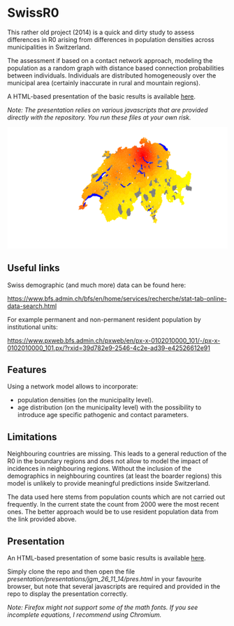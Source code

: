 # SwissR0

This rather old project (2014) is a quick and dirty study to assess differences in R0 arising from differences in population densities across municipalities in Switzerland.

The assessment if based on a contact network approach, modeling the population as a random graph with distance based connection probabilities between individuals.
Individuals are distributed homogeneously over the municipal area (certainly inaccurate in rural and mountain regions).

A HTML-based presentation of the basic results is available [here](presentation/presentations/jgm_26_11_14/pres.html).

_Note: The presentation relies on various javascripts that are provided directly with the repository. You run these files at your own risk._

![relative representation of R0](presentation/presentations/jgm_26_11_14/plots/r0_2000_averaged_0_01.svg)


## Useful links

Swiss demographic (and much more) data can be found here:

https://www.bfs.admin.ch/bfs/en/home/services/recherche/stat-tab-online-data-search.html

For example permanent and non-permanent resident population by institutional units:

https://www.pxweb.bfs.admin.ch/pxweb/en/px-x-0102010000_101/-/px-x-0102010000_101.px/?rxid=39d782e9-2546-4c2e-ad39-e42526612e91


## Features

Using a network model allows to incorporate:

  - population densities (on the municipality level).
  - age distribution (on the municipality level) with the possibility to introduce age specific pathogenic and contact parameters.

## Limitations

Neighbouring countries are missing.
This leads to a general reduction of the R0 in the boundary regions and does not allow to model the impact of incidences in neighbouring regions.
Without the inclusion of the demographics in neighbouring countires (at least the boarder regions) this model is unlikely to provide meaningful predictions inside Switzerland.

The data used here stems from population counts which are not carried out frequently.
In the current state the count from 2000 were the most recent ones.
The better approach would be to use resident population data from the link provided above.


## Presentation

An HTML-based presentation of some basic results is available [here](presentation/presentations/jgm_26_11_14/pres.html).

Simply clone the repo and then open the file *presentation/presentations/jgm\_26\_11\_14/pres.html* in your favourite browser, but note that several javascripts are required and provided in the repo to display the presentation correctly.

_Note: Firefox might not support some of the math fonts. If you see incomplete equations, I recommend using Chromium._
